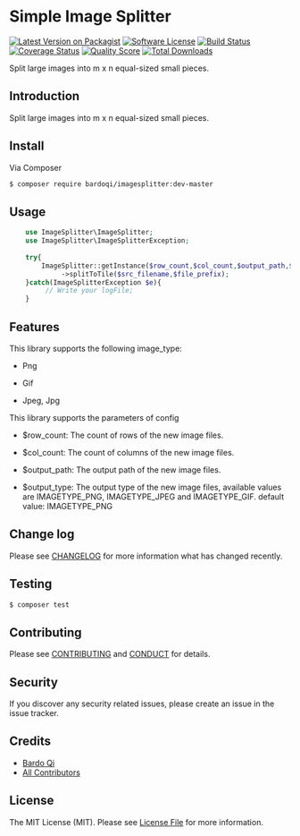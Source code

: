 # Simple Image Splitter

[![Latest Version on Packagist][ico-version]][link-packagist]
[![Software License][ico-license]](LICENSE.md)
[![Build Status][ico-travis]][link-travis]
[![Coverage Status][ico-scrutinizer]][link-scrutinizer]
[![Quality Score][ico-code-quality]][link-code-quality]
[![Total Downloads][ico-downloads]][link-downloads]

Split large images into m x n equal-sized small pieces.

## Introduction
    
Split large images into m x n equal-sized small pieces.

## Install

Via Composer

``` bash
$ composer require bardoqi/imagesplitter:dev-master
```

## Usage

``` php
    use ImageSplitter\ImageSplitter;
    use ImageSplitter\ImageSplitterException;
   
    try{
      	ImageSplitter::getInstance($row_count,$col_count,$output_path,$output_type)
             ->splitToTile($src_filename,$file_prefix);
    }catch(ImageSplitterException $e){
         // Write your logFile;   
    }     
```
## Features

This library supports the following image_type:

* Png

* Gif

* Jpeg, Jpg
    
This library supports the parameters of config
  
* $row_count: The count of rows of the new image files.  
  
* $col_count: The count of columns of the new image files.  
  
* $output_path:  The output path of the new image files.  
  
* $output_type:  The output type of the new image files, available values are IMAGETYPE_PNG, IMAGETYPE_JPEG and IMAGETYPE_GIF. default value: IMAGETYPE_PNG

 

## Change log
    
Please see [CHANGELOG](CHANGELOG.md) for more information what has changed recently.
    
## Testing

``` bash
$ composer test
```
 

## Contributing
    
Please see [CONTRIBUTING](CONTRIBUTING.md) and [CONDUCT](CONDUCT.md) for details.
    
## Security
    
If you discover any security related issues, please create an issue in the issue tracker.
    
## Credits

- [Bardo Qi][link-author]
- [All Contributors][link-contributors]

## License
   
The MIT License (MIT). Please see [License File](LICENSE.md) for more information.
    
[ico-version]: https://img.shields.io/packagist/v/bardoqi/imagesplitter.svg?style=flat-square
[ico-license]: https://img.shields.io/badge/license-MIT-brightgreen.svg?style=flat-square
[ico-travis]: https://img.shields.io/travis/bardoqi/imagesplitter/master.svg?style=flat-square
[ico-scrutinizer]: https://img.shields.io/scrutinizer/coverage/g/bardoqi/imagesplitter.svg?style=flat-square
[ico-code-quality]: https://img.shields.io/scrutinizer/g/bardoqi/imagesplitter.svg?style=flat-square
[ico-downloads]: https://img.shields.io/packagist/dt/bardoqi/imagesplitter.svg?style=flat-square

[link-packagist]: https://packagist.org/packages/bardoqi/imagesplitter
[link-travis]: https://travis-ci.org/bardoqi/imagesplitter
[link-scrutinizer]: https://scrutinizer-ci.com/g/bardoqi/imagesplitter/code-structure
[link-code-quality]: https://scrutinizer-ci.com/g/bardoqi/imagesplitter
[link-downloads]: https://packagist.org/packages/bardoqi/imagesplitter
[link-author]: https://github.com/bardoqi
[link-contributors]: ../../contributors


